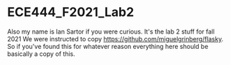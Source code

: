 # ECE444_F2021_Lab2
Also my name is Ian Sartor if you were curious.
It's the lab 2 stuff for fall 2021
We were instructed to copy https://github.com/miguelgrinberg/flasky. So if you've found this for whatever reason everything here should be basically a copy of this.
